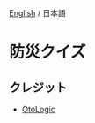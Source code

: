 [English](https://github.com/Yama-Haya/BosaiQuiz/blob/main/.github/README_en.md) / 日本語

# 防災クイズ

## クレジット
- [OtoLogic](https://otologic.jp)
